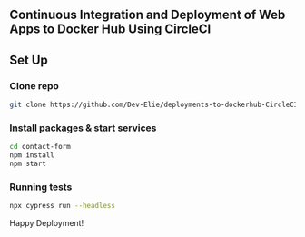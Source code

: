 ## Continuous Integration and Deployment of Web Apps to Docker Hub Using CircleCI 

## Set Up

### Clone repo
```bash
git clone https://github.com/Dev-Elie/deployments-to-dockerhub-CircleCI.git contact-form
```

### Install packages & start services

```bash
cd contact-form
npm install
npm start
```
### Running tests

```bash
npx cypress run --headless
```

Happy Deployment!
